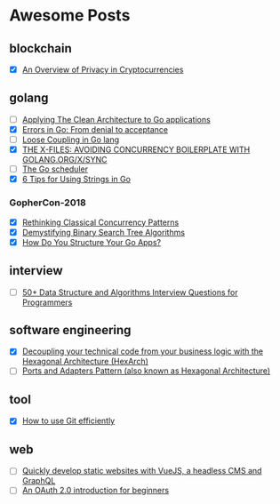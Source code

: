 # Awesome Posts

## blockchain

- [x] [An Overview of Privacy in Cryptocurrencies](https://thecontrol.co/an-overview-of-privacy-in-cryptocurrencies-893dc078d0d7)

## golang

- [ ] [Applying The Clean Architecture to Go applications](http://manuel.kiessling.net/2012/09/28/applying-the-clean-architecture-to-go-applications/)
- [x] [Errors in Go: From denial to acceptance](https://evilmartians.com/chronicles/errors-in-go-from-denial-to-acceptance)
- [ ] [Loose Coupling in Go lang](https://8thlight.com/blog/javier-saldana/2015/02/06/loose-coupling-in-go-lang.html)
- [x] [THE X-FILES: AVOIDING CONCURRENCY BOILERPLATE WITH GOLANG.ORG/X/SYNC](https://rodaine.com/2018/08/x-files-sync-golang)
- [ ] [The Go scheduler](https://morsmachine.dk/go-scheduler)
- [x] [6 Tips for Using Strings in Go](https://www.calhoun.io/6-tips-for-using-strings-in-go/)

### GopherCon-2018

- [x] [Rethinking Classical Concurrency Patterns](https://about.sourcegraph.com/go/gophercon-2018-rethinking-classical-concurrency-patterns/)
- [x] [Demystifying Binary Search Tree Algorithms](https://about.sourcegraph.com/go/gophercon-2018-binary-search-tree-algorithms/)
- [x] [How Do You Structure Your Go Apps?](https://about.sourcegraph.com/go/gophercon-2018-how-do-you-structure-your-go-apps/)

## interview

- [ ] [50+ Data Structure and Algorithms Interview Questions for Programmers](https://hackernoon.com/50-data-structure-and-algorithms-interview-questions-for-programmers-b4b1ac61f5b0)

## software engineering

- [x] [Decoupling your technical code from your business logic with the Hexagonal Architecture (HexArch)](https://medium.com/@julien.topcu/decoupling-your-technical-code-from-your-business-logic-with-the-hexagonal-architecture-hexarch-b4da7ba62079)
- [ ] [Ports and Adapters Pattern (also known as Hexagonal Architecture)](https://softwarecampament.wordpress.com/portsadapters/)

## tool

- [x] [How to use Git efficiently](https://medium.freecodecamp.org/how-to-use-git-efficiently-54320a236369)

## web

- [ ] [Quickly develop static websites with VueJS, a headless CMS and GraphQL](https://medium.com/@marcmintel/quickly-develop-static-websites-with-vuejs-a-headless-cms-and-graphql-bf64e75910d6)
- [ ] [An OAuth 2.0 introduction for beginners](https://itnext.io/an-oauth-2-0-introduction-for-beginners-6e386b19f7a9)
